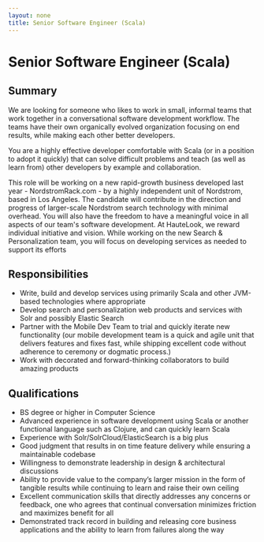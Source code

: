 ```yaml
---
layout: none
title: Senior Software Engineer (Scala)
---
```


# Senior Software Engineer (Scala)

## Summary

We are looking for someone who likes to work in small, informal teams that work together in a conversational software development workflow.  The teams have their own organically evolved organization focusing on end results, while making each other better developers.

You are a highly effective developer comfortable with Scala (or in a position to adopt it quickly) that can solve difficult problems and teach (as well as learn from) other developers by example and collaboration.

This role will be working on a new rapid-growth business developed last year - NordstromRack.com - by a highly independent unit of Nordstrom, based in Los Angeles.  The candidate will contribute in the direction and progress of larger-scale Nordstrom search technology with minimal overhead.  You will also have the freedom to have a meaningful voice in all aspects of our team's software development.  At HauteLook, we reward individual initiative and vision.  While working on the new Search & Personalization team, you will focus on developing services as needed to support its efforts

## Responsibilities

   * Write, build and develop services using primarily Scala and other JVM-based technologies where appropriate
   * Develop search and personalization web products and services with Solr and possibly Elastic Search
   * Partner with the Mobile Dev Team to trial and quickly iterate new functionality (our mobile development team is a quick and agile unit that delivers features and fixes fast, while shipping excellent code without adherence to ceremony or dogmatic process.)
   * Work with decorated and forward-thinking collaborators to build amazing products

## Qualifications

   * BS degree or higher in Computer Science
   * Advanced experience in software development using Scala or another functional language such as Clojure, and can quickly learn Scala
   * Experience with Solr/SolrCloud/ElasticSearch is a big plus
   * Good judgment that results in on time feature delivery while ensuring a maintainable codebase
   * Willingness to demonstrate leadership in design & architectural discussions
   * Ability to provide value to the company’s larger mission in the form of tangible results while continuing to learn and raise their own ceiling
   * Excellent communication skills that directly addresses any concerns or feedback, one who agrees that continual conversation minimizes friction and maximizes benefit for all
   * Demonstrated track record in building and releasing core business applications and the ability to learn from failures along the way
